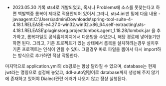 - 2023.05.30 기록
sts4로 개발되었고,
혹시나 Problems에 소스를 못찾는다고 하면 백발백중 롬복이 제대로 적용안되어 있어서 그러니, sts4.ini맨 밑에 
다음 내용
-javaagent:C:\Users\admin\Downloads\spring-tool-suite-4-4.18.1.RELEASE-e4.27.0-win32.win32.x86_64.self-extracting\sts-4.18.1.RELEASE\plugins\org.projectlombok.agent_1.18.28/lombok.jar
을 추가하고, 롬복파일도 공식홈페이지에서 다운받을 수있으니, 해당 경로에 넣어놓기만 하면 된다.
그리고, 기존 프로젝트가 있는 상태에서 롬복을 설치하려는경우 설치후 기존 프로젝트는 인식이 안될 수 있다.
그럴경우 따로 파일을 뽑아서 다시 import하는 방식으로 추가하면 적상 작동한다.

마지막으로 application.yml의 db경로는 항상 달라질 수 있으며, database는 현재 jwt라는 명칭으로 설정해 놓았고, ddl-auto명령어로 database까지 생성해 주지 않기에 존재하고 있어야 Dialect관련 에러가 나오지 않고 정상 실행된다. 